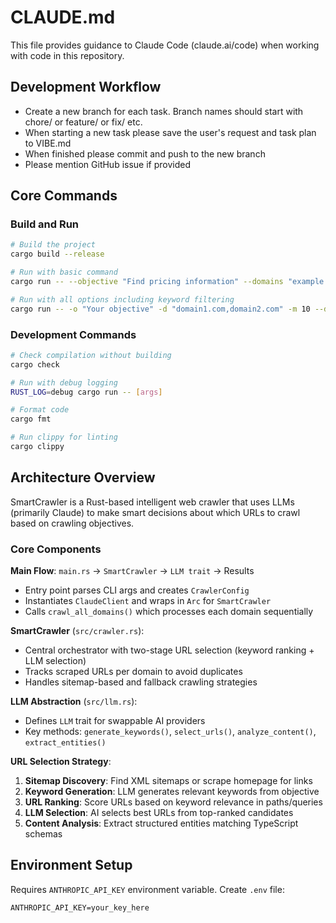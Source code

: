 # CLAUDE.md

This file provides guidance to Claude Code (claude.ai/code) when working with code in this repository.

## Development Workflow
- Create a new branch for each task. Branch names should start with chore/ or feature/ or fix/ etc.
- When starting a new task please save the user's request and task plan to VIBE.md
- When finished please commit and push to the new branch
- Please mention GitHub issue if provided

## Core Commands

### Build and Run
```bash
# Build the project
cargo build --release

# Run with basic command
cargo run -- --objective "Find pricing information" --domains "example.com" --max-urls 5

# Run with all options including keyword filtering
cargo run -- -o "Your objective" -d "domain1.com,domain2.com" -m 10 --delay 1000 -O results.json -v --candidate-multiplier 5
```

### Development Commands  
```bash
# Check compilation without building
cargo check

# Run with debug logging
RUST_LOG=debug cargo run -- [args]

# Format code
cargo fmt

# Run clippy for linting
cargo clippy
```

## Architecture Overview

SmartCrawler is a Rust-based intelligent web crawler that uses LLMs (primarily Claude) to make smart decisions about which URLs to crawl based on crawling objectives.

### Core Components

**Main Flow**: `main.rs` → `SmartCrawler` → `LLM trait` → Results
- Entry point parses CLI args and creates `CrawlerConfig`
- Instantiates `ClaudeClient` and wraps in `Arc` for `SmartCrawler`
- Calls `crawl_all_domains()` which processes each domain sequentially

**SmartCrawler** (`src/crawler.rs`):
- Central orchestrator with two-stage URL selection (keyword ranking + LLM selection)
- Tracks scraped URLs per domain to avoid duplicates
- Handles sitemap-based and fallback crawling strategies

**LLM Abstraction** (`src/llm.rs`):
- Defines `LLM` trait for swappable AI providers
- Key methods: `generate_keywords()`, `select_urls()`, `analyze_content()`, `extract_entities()`

**URL Selection Strategy**:
1. **Sitemap Discovery**: Find XML sitemaps or scrape homepage for links
2. **Keyword Generation**: LLM generates relevant keywords from objective
3. **URL Ranking**: Score URLs based on keyword relevance in paths/queries
4. **LLM Selection**: AI selects best URLs from top-ranked candidates
5. **Content Analysis**: Extract structured entities matching TypeScript schemas

## Environment Setup

Requires `ANTHROPIC_API_KEY` environment variable. Create `.env` file:
```
ANTHROPIC_API_KEY=your_key_here
```
